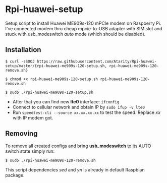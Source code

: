 # Rpi-huawei-setup
Setup script to install Huawei ME909s-120 mPCIe modem on Raspberry Pi. I've connected modem thru cheap mpcie-to-USB adapter with SIM slot and stuck with usb_modeswitch *auto* mode (which should be disabled). 

## Installation
```
$ curl -sSOOJ https://raw.githubusercontent.com/Atarity/Rpi-huawei-setup/master/{rpi-huawei-me909s-120-setup.sh, rpi-huawei-me909s-120-remove.sh}

$ chmod +x rpi-huawei-me909s-120-setup.sh rpi-huawei-me909s-120-remove.sh

$ sudo ./rpi-huawei-me909s-120-setup.sh
```
- After that you can find new **lte0** interface: ```ifconfig```
- Connect to cellular network and obtain IP by ```sudo ifup -v lte0```
- Run ```speedtest-cli --source xx.xx.xx.xx``` to test the speed. Replace *xx* with IP modem got.

## Removing
To remove all created configs and bring **usb_modeswitch** to its AUTO switch state simply run:
```
$ sudo ./rpi-huawei-me909s-120-remove.sh
```

This script dependencies *sed* and *yn* is already in default Raspbian package.